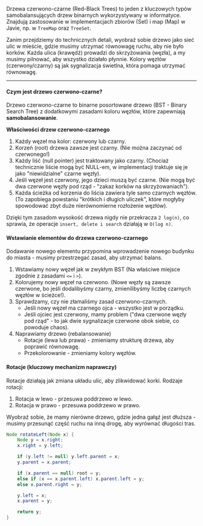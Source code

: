 Drzewa czerwono-czarne (Red-Black Trees) to jeden z kluczowych typów samobalansujących drzew binarnych wykorzystywany w informatyce. Znajdują zastosowanie w implementacjach zbiorów (Set) i map (Map) w Javie, np. w `TreeMap` oraz `TreeSet`.

Zanim przejdziemy do technicznych detali, wyobraź sobie drzewo jako sieć ulic w mieście, gdzie musimy utrzymać równowagę ruchu, aby nie było korków. Każda ulica (krawędź) prowadzi do skrzyżowania (węzła), a my musimy pilnować, aby wszystko działało płynnie. Kolory węzłów (czerwony/czarny) są jak sygnalizacja świetlna, która pomaga utrzymać równowagę.

---
#### Czym jest drzewo czerwono-czarne?

Drzewo czerwono-czarne to binarne posortowane drzewo (BST - Binary Search Tree) z dodatkowymi zasadami koloru węzłów, które zapewniają **samobalansowanie**.

**Właściwości drzew czerwono-czarnego**
1. Każdy węzeł ma kolor: czerwony lub czarny.
2. Korzeń (root) drzewa zawsze jest czarny. (Nie można zaczynać od czerwonego!)
3. Każdy liść (null pointer) jest traktowany jako czarny. (Chociaż technicznie liście mogą być NULL-em, w implementacji traktuje się je jako "niewidzialne" czarne węzły).
4. Jeśli węzeł jest czerwony, jego dzieci muszą być czarne. (Nie mogą być dwa czerwone węzły pod rząd - "zakaz korków na skrzyżowaniach").
5. Każda ścieżka od korzenia do liścia zawiera tyle samo czarnych węzłów. (To zapobiega powstaniu "krótkich i długich uliczek", które mogłyby spowodować zbyt duże nierównomierne rozłożenie węzłów).

Dzięki tym zasadom wysokość drzewa nigdy nie przekracza `2 log(n)`, co sprawia, że operacje `insert, delete i search` działają w `O(log n)`.

#### Wstawianie elementów do drzewa czerwono-czarnego

Dodawanie nowego elementu przypomina wprowadzenie nowego budynku do miasta - musimy przestrzegać zasad, aby utrzymać balans.
1. Wstawiamy nowy węzeł jak w zwykłym BST (Na właściwe miejsce zgodnie z zasadami `<=` i `>`).
2. Kolorujemy nowy węzeł na czerwono. (Nowe węzły są zawsze czerwone, bo jeśli dodalibyśmy czarny, zmienilibyśmy liczbę czarnych węzłów w ścieżce!).
3. Sprawdzamy, czy nie złamaliśmy zasad czerwono-czarnych.
	- Jeśli nowy węzeł ma czarnego ojca - wszystko jest w porządku.
	- Jeśli ojciec jest czerwony, mamy problem ("dwa czerwone węzły pod rząd" - to jak dwie sygnalizacje czerwone obok siebie, co powoduje chaos).
4. Naprawiamy drzewo (rebalansowanie)
	- Rotacje (lewa lub prawa) - zmieniamy strukturę drzewa, aby poprawić równowagę.
	- Przekolorowanie - zmieniamy kolory węzłów.

#### Rotacje (kluczowy mechanizm naprawczy)

Rotacje działają jak zmiana układu ulic, aby zlikwidować korki.
Rodzaje rotacji:
1. Rotacja w lewo - przesuwa poddrzewo w lewo.
2. Rotacja w prawo - przesuwa poddrzewo w prawo.

Wyobraź sobie, że mamy nierówne drzewo, gdzie jedna gałąź jest dłuższa - musimy przesunąć część ruchu na inną drogę, aby wyrównać długości tras.
```java
Node rotateLeft(Node x) {
	Node y = x.right;
	x.right = y.left;

	if (y.left != null) y.left.parent = x;
	y.parent = x.parent;

	if (x.parent == null) root = y;
	else if (x == x.parent.left) x.parent.left = y;
	else x.parent.right = y;

	y.left = x;
	x.parent = y;

	return y;
}

```
